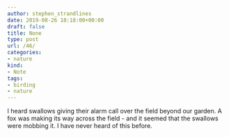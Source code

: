 ```yaml
---
author: stephen_strandlines
date: 2019-08-26 18:18:00+00:00
draft: false
title: None
type: post
url: /46/
categories:
- nature
kind:
- Note
tags:
- birding
- nature
---
```





I heard swallows giving their alarm call over the field beyond our garden. A fox was making its way across the field - and it seemed that the swallows were mobbing it. I have never heard of this before.



